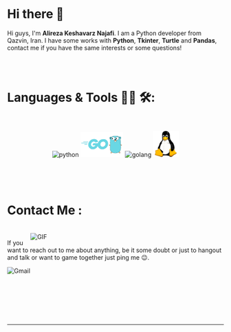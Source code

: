 # Hi there 👋

<!--https://user-images.githubusercontent.com/5713670/87202985-820dcb80-c2b6-11ea-9f56-7ec461c497c3.gif-->

Hi guys, I'm **Alireza Keshavarz Najafi**. I am a Python developer from Qazvin, Iran. 
I have some works with **Python**, **Tkinter**, **Turtle** and **Pandas**, contact me if you have the same interests or some questions!

<br><br>



# Languages & Tools 👨‍💻 🛠:
</br>

<p align="center">

<!-- For more icons please follow  https://github.com/MikeCodesDotNET/ColoredBadges -->
<img src="icons/python icon.ico" alt="python" width="60" hight="50">
<img src="icons/Golang.png" alt="golang" width="100" hight="100">
<img src="https://raw.githubusercontent.com/simple-icons/simple-icons/7d3638df816371316cd2c0ce869120d6e009bbcd/icons/cplusplus.svg" alt="golang" width="60" hight="50">
<img src="icons/linux.png" alt="linux" width="60" hight="50">
</p>
</br>
</br>
</br>



# Contact Me :

<p>
 </br>


<img hight="320" width="450" align="right" alt="GIF" src="https://github.com/Xx-Ashutosh-xX/Xx-Ashutosh-xX/blob/master/assets/93195.gif">


If you want to reach out to me about anything, be it some doubt or just to hangout and talk or want to game together just ping me 😉.

<a href="mailto:keshavrz.alirza@gmail.com">
 <img align="left" alt="Gmail" width="130" hight="100" src="https://github.com/Xx-Ashutosh-xX/Xx-Ashutosh-xX/blob/master/assets/icons/gmail.png" />
</a>

 

</br>
</br>
</br>
</br>
</br>
</br>
</br>


*************
